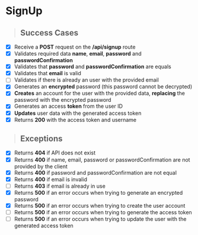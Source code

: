# SignUp

> ## Success Cases

- [x] Receive a **POST** request on the **/api/signup** route 
- [x] Validates required data **name**, **email**, **password** and **passwordConfirmation**
- [x] Validates that **password** and **passwordConfirmation** are equals
- [x] Validates that **email** is valid
- [ ] Validates if there is already an user with the provided email
- [x] Generates an **encrypted** password (this password cannot be decrypted)
- [x] **Creates** an account for the user with the provided data, **replacing** the password with the encrypted password
- [x] Generates an access **token** from the user ID
- [x] **Updates** user data with the generated access token
- [x] Returns **200** with the access token and username

> ## Exceptions

- [x] Returns **404** if API does not exist
- [x] Returns **400** if name, email, password or passwordConfirmation are not provided by the client
- [x] Returns **400** if password and passwordConfirmation are not equal
- [x] Returns **400** if email is invalid
- [ ] Returns **403** if email is already in use
- [x] Returns **500** if an error occurs when trying to generate an encrypted password
- [x] Returns **500** if an error occurs when trying to create the user account
- [ ] Returns **500** if an error occurs when trying to generate the access token
- [ ] Returns **500** if an error occurs when trying to update the user with the generated access token
